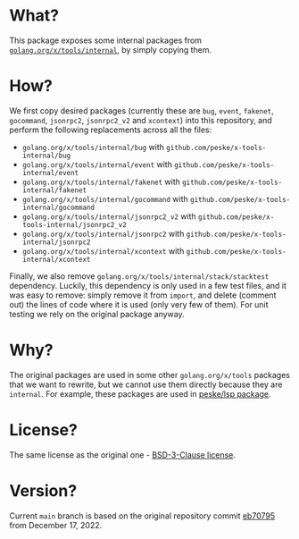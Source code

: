 # What?

This package exposes some internal packages from
[`golang.org/x/tools/internal`](https://github.com/golang/tools/tree/master/internal), by simply copying them.

# How?

We first copy desired packages (currently these are `bug`, `event`, `fakenet`, `gocommand`, `jsonrpc2`, `jsonrpc2_v2`
and `xcontext`) into this repository, and perform the following replacements across all the files:

- `golang.org/x/tools/internal/bug` with `github.com/peske/x-tools-internal/bug`
- `golang.org/x/tools/internal/event` with `github.com/peske/x-tools-internal/event`
- `golang.org/x/tools/internal/fakenet` with `github.com/peske/x-tools-internal/fakenet`
- `golang.org/x/tools/internal/gocommand` with `github.com/peske/x-tools-internal/gocommand`
- `golang.org/x/tools/internal/jsonrpc2_v2` with `github.com/peske/x-tools-internal/jsonrpc2_v2`
- `golang.org/x/tools/internal/jsonrpc2` with `github.com/peske/x-tools-internal/jsonrpc2`
- `golang.org/x/tools/internal/xcontext` with `github.com/peske/x-tools-internal/xcontext`

Finally, we also remove `golang.org/x/tools/internal/stack/stacktest` dependency. Luckily, this dependency is only used
in a few test files, and it was easy to remove: simply remove it from `import`, and delete (comment out) the lines of
code where it is used (only very few of them). For unit testing we rely on the original package anyway.

# Why?

The original packages are used in some other `golang.org/x/tools` packages that we want to rewrite, but we cannot use
them directly because they are `internal`. For example, these packages are used in
[peske/lsp package](https://github.com/peske/lsp).

# License?

The same license as the original one - [BSD-3-Clause license](./LICENSE).

# Version?

Current `main` branch is based on the original repository commit
[eb70795](https://github.com/golang/tools/commit/eb70795aaccb8e6c9615c88085ef3414ba04b8c9) from December 17, 2022.
